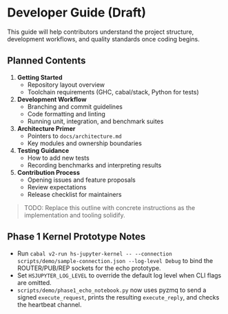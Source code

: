 # Developer Guide (Draft)

This guide will help contributors understand the project structure, development workflows, and quality standards once coding begins.

## Planned Contents

1. **Getting Started**
   - Repository layout overview
   - Toolchain requirements (GHC, cabal/stack, Python for tests)
2. **Development Workflow**
   - Branching and commit guidelines
   - Code formatting and linting
   - Running unit, integration, and benchmark suites
3. **Architecture Primer**
   - Pointers to `docs/architecture.md`
   - Key modules and ownership boundaries
4. **Testing Guidance**
   - How to add new tests
   - Recording benchmarks and interpreting results
5. **Contribution Process**
   - Opening issues and feature proposals
   - Review expectations
   - Release checklist for maintainers

> TODO: Replace this outline with concrete instructions as the implementation and tooling solidify.

## Phase 1 Kernel Prototype Notes

- Run `cabal v2-run hs-jupyter-kernel -- --connection scripts/demo/sample-connection.json --log-level Debug` to bind the ROUTER/PUB/REP sockets for the echo prototype.
- Set `HSJUPYTER_LOG_LEVEL` to override the default log level when CLI flags are omitted.
- `scripts/demo/phase1_echo_notebook.py` now uses pyzmq to send a signed `execute_request`, prints the resulting `execute_reply`, and checks the heartbeat channel.
